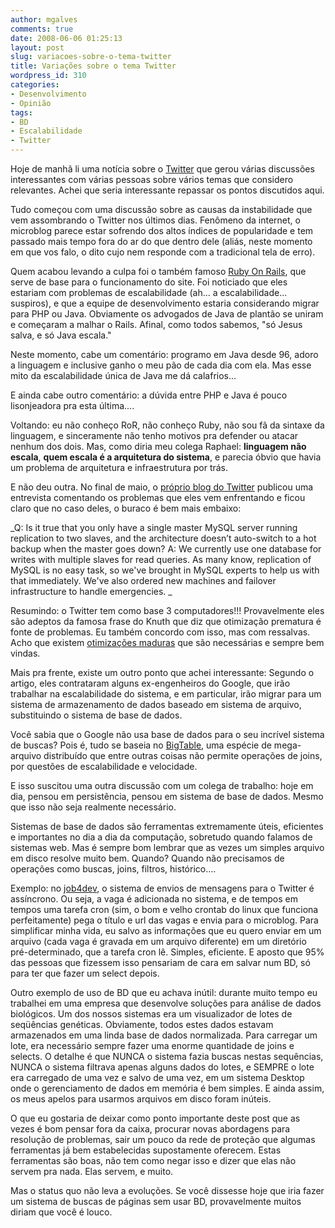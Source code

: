```yaml
---
author: mgalves
comments: true
date: 2008-06-06 01:25:13
layout: post
slug: variacoes-sobre-o-tema-twitter
title: Variações sobre o tema Twitter
wordpress_id: 310
categories:
- Desenvolvimento
- Opinião
tags:
- BD
- Escalabilidade
- Twitter
---
```


Hoje de manhã li uma notícia sobre o [Twitter](http://twitter.com) que gerou várias discussões interessantes com várias pessoas sobre vários temas que considero relevantes. Achei que seria interessante repassar os pontos discutidos aqui.

Tudo começou com uma discussão sobre as causas da instabilidade que vem assombrando o Twitter nos últimos dias. Fenômeno da internet, o microblog parece estar sofrendo dos altos índices de popularidade e tem passado mais tempo fora do ar do que dentro dele (aliás, neste momento em que vos falo, o dito cujo nem responde com a tradicional tela de erro).

Quem acabou levando a culpa foi o também famoso [Ruby On Rails](http://www.rubyonrails.org/), que serve de base para o funcionamento do site. Foi noticiado que eles estariam com problemas de escalabilidade (ah... a escalabilidade... suspiros), e que a equipe de desenvolvimento estaria considerando migrar para PHP ou Java. Obviamente os advogados de Java de plantão se uniram e começaram a malhar o Rails. Afinal, como todos sabemos, "só Jesus salva, e só Java escala."

Neste momento, cabe um comentário: programo em Java desde 96, adoro a linguagem e inclusive ganho o meu pão de cada dia com ela. Mas esse mito da escalabilidade única de Java me dá calafrios...

E ainda cabe outro comentário: a dúvida entre PHP e Java é pouco lisonjeadora pra esta última....

Voltando: eu não conheço RoR, não conheço Ruby, não sou fã da sintaxe da linguagem, e sinceramente não tenho motivos pra defender ou atacar nenhum dos dois. Mas, como diria meu colega Raphael: **linguagem não escala**, **quem escala é a arquitetura do sistema**, e parecia óbvio que havia um problema de arquitetura e infraestrutura por trás.

E não deu outra. No final de maio, o [próprio blog do Twitter](http://blog.twitter.com/2008/05/its-not-rocket-science-but-its-our-work.html) publicou uma entrevista comentando os problemas que eles vem enfrentando e ficou claro que no caso deles, o buraco é bem mais embaixo:

_Q: Is it true that you only have a single master MySQL server running replication to two slaves, and the architecture doesn’t auto-switch to a hot backup when the master goes down?
A: We currently use one database for writes with multiple slaves for read queries. As many know, replication of MySQL is no easy task, so we've brought in MySQL experts to help us with that immediately. We've also ordered new machines and failover infrastructure to handle emergencies. _

Resumindo: o Twitter tem como base 3 computadores!!!  Provavelmente eles são adeptos da famosa frase do Knuth que diz que otimização prematura é fonte de problemas. Eu também concordo com isso, mas com ressalvas. Acho que existem [otimizações maduras](http://log4dev.com/2007/10/23/otimizacao-madura/) que são necessárias e sempre bem vindas.

Mais pra frente, existe um outro ponto que achei interessante: Segundo o artigo, eles contrataram alguns ex-engenheiros do Google, que irão trabalhar na escalabilidade do sistema, e em particular, irão migrar para um sistema de armazenamento de dados baseado em sistema de arquivo, substituindo o sistema de base de dados.

Você sabia que o Google não usa base de dados para o seu incrível sistema de buscas? Pois é, tudo se baseia no [BigTable](http://labs.google.com/papers/bigtable.html), uma espécie de mega-arquivo distribuído que entre outras coisas não permite operações de joins, por questões de escalabilidade e velocidade.

E isso suscitou uma outra discussão com um colega de trabalho: hoje em dia, pensou em persistência, pensou em sistema de base de dados. Mesmo que isso não seja realmente necessário.

Sistemas de base de dados são ferramentas extremamente úteis, eficientes e importantes no dia a dia da computação, sobretudo quando falamos de sistemas web. Mas é sempre bom lembrar que as vezes um simples arquivo em disco resolve muito bem. Quando? Quando não precisamos de operações como buscas, joins, filtros, histórico....

Exemplo: no [job4dev](http://job4dev.com), o sistema de envios de mensagens para o Twitter é assíncrono. Ou seja, a vaga é adicionada no sistema, e de tempos em tempos uma tarefa cron (sim, o bom e velho crontab do linux que funciona perfeitamente) pega  o título e url das vagas e envia para o microblog. Para simplificar minha vida, eu salvo as informações que eu quero enviar em um arquivo (cada vaga é gravada em um arquivo diferente) em um diretório pré-determinado, que a tarefa cron lê. Simples, eficiente. E aposto que 95% das pessoas que fizessem isso pensariam de cara em salvar num BD, só para ter que fazer um select depois.

Outro exemplo de uso de BD que eu achava inútil: durante muito tempo eu trabalhei em uma empresa que desenvolve soluções para análise de dados biológicos. Um dos nossos sistemas era um visualizador de lotes de seqüências genéticas. Obviamente, todos estes dados estavam armazenados em uma linda base de dados normalizada. Para carregar um lote, era necessário sempre fazer uma enorme quantidade de joins e selects. O detalhe é que  NUNCA o sistema fazia  buscas  nestas sequências, NUNCA o sistema filtrava apenas alguns dados do lotes, e SEMPRE o lote era carregado de uma vez e salvo de uma vez, em um sistema Desktop onde o gerenciamento de dados em memória é bem simples. E ainda assim, os meus apelos para usarmos arquivos em disco foram inúteis.

O que eu gostaria de deixar como ponto importante deste post que as vezes é bom pensar fora da caixa, procurar novas abordagens para resolução de problemas, sair um pouco da rede de proteção que algumas ferramentas já bem estabelecidas supostamente oferecem. Estas ferramentas são boas, não tem como negar isso e dizer que elas não servem pra nada.  Elas servem, e muito.

Mas o status quo não leva a evoluções. Se você dissesse hoje que iria fazer um sistema de buscas de páginas sem usar BD, provavelmente muitos diriam que você é louco.
